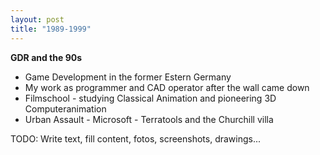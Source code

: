 ```yaml
---
layout: post
title: "1989-1999"
---
```

**GDR and the 90s**
* Game Development in the former Estern Germany
* My work as programmer and CAD operator after the wall came down
* Filmschool - studying Classical Animation and pioneering 3D Computeranimation
* Urban Assault - Microsoft - Terratools and the Churchill villa


TODO: Write text, fill content, fotos, screenshots, drawings...
